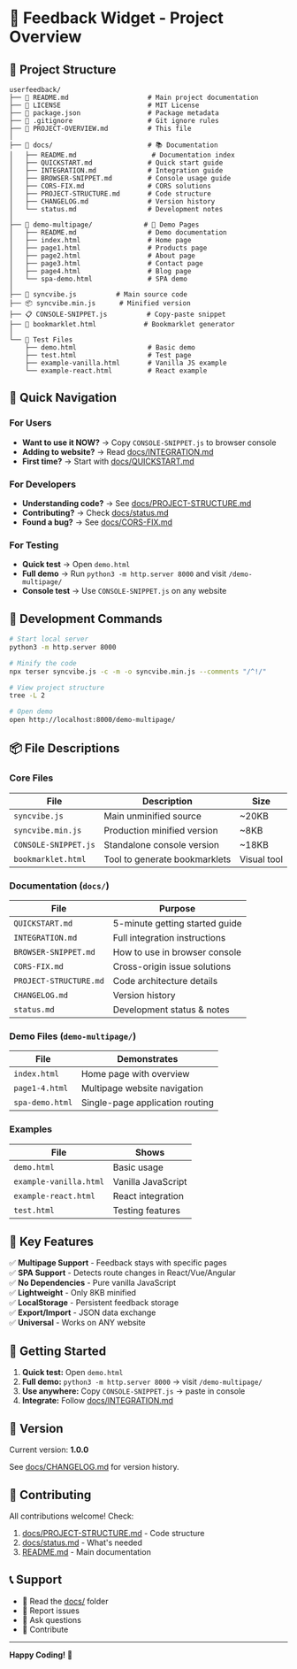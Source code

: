 # 📁 Feedback Widget - Project Overview

## 🎯 Project Structure

```
userfeedback/
├── 📄 README.md                    # Main project documentation
├── 📄 LICENSE                      # MIT License
├── 📄 package.json                 # Package metadata
├── 📄 .gitignore                   # Git ignore rules
├── 📄 PROJECT-OVERVIEW.md          # This file
│
├── 📂 docs/                        # 📚 Documentation
│   ├── README.md                   # Documentation index
│   ├── QUICKSTART.md              # Quick start guide
│   ├── INTEGRATION.md             # Integration guide
│   ├── BROWSER-SNIPPET.md         # Console usage guide
│   ├── CORS-FIX.md                # CORS solutions
│   ├── PROJECT-STRUCTURE.md       # Code structure
│   ├── CHANGELOG.md               # Version history
│   └── status.md                  # Development notes
│
├── 📂 demo-multipage/             # 🎨 Demo Pages
│   ├── README.md                  # Demo documentation
│   ├── index.html                 # Home page
│   ├── page1.html                 # Products page
│   ├── page2.html                 # About page
│   ├── page3.html                 # Contact page
│   ├── page4.html                 # Blog page
│   └── spa-demo.html              # SPA demo
│
├── 🎯 syncvibe.js          # Main source code
├── 📦 syncvibe.min.js      # Minified version
├── 📋 CONSOLE-SNIPPET.js          # Copy-paste snippet
├── 🔖 bookmarklet.html            # Bookmarklet generator
│
└── 🧪 Test Files
    ├── demo.html                  # Basic demo
    ├── test.html                  # Test page
    ├── example-vanilla.html       # Vanilla JS example
    └── example-react.html         # React example
```

## 🎯 Quick Navigation

### For Users
- **Want to use it NOW?** → Copy `CONSOLE-SNIPPET.js` to browser console
- **Adding to website?** → Read [docs/INTEGRATION.md](docs/INTEGRATION.md)
- **First time?** → Start with [docs/QUICKSTART.md](docs/QUICKSTART.md)

### For Developers
- **Understanding code?** → See [docs/PROJECT-STRUCTURE.md](docs/PROJECT-STRUCTURE.md)
- **Contributing?** → Check [docs/status.md](docs/status.md)
- **Found a bug?** → See [docs/CORS-FIX.md](docs/CORS-FIX.md)

### For Testing
- **Quick test** → Open `demo.html`
- **Full demo** → Run `python3 -m http.server 8000` and visit `/demo-multipage/`
- **Console test** → Use `CONSOLE-SNIPPET.js` on any website

## 🔧 Development Commands

```bash
# Start local server
python3 -m http.server 8000

# Minify the code
npx terser syncvibe.js -c -m -o syncvibe.min.js --comments "/^!/"

# View project structure
tree -L 2

# Open demo
open http://localhost:8000/demo-multipage/
```

## 📦 File Descriptions

### Core Files
| File | Description | Size |
|------|-------------|------|
| `syncvibe.js` | Main unminified source | ~20KB |
| `syncvibe.min.js` | Production minified version | ~8KB |
| `CONSOLE-SNIPPET.js` | Standalone console version | ~18KB |
| `bookmarklet.html` | Tool to generate bookmarklets | Visual tool |

### Documentation (`docs/`)
| File | Purpose |
|------|---------|
| `QUICKSTART.md` | 5-minute getting started guide |
| `INTEGRATION.md` | Full integration instructions |
| `BROWSER-SNIPPET.md` | How to use in browser console |
| `CORS-FIX.md` | Cross-origin issue solutions |
| `PROJECT-STRUCTURE.md` | Code architecture details |
| `CHANGELOG.md` | Version history |
| `status.md` | Development status & notes |

### Demo Files (`demo-multipage/`)
| File | Demonstrates |
|------|-------------|
| `index.html` | Home page with overview |
| `page1-4.html` | Multipage website navigation |
| `spa-demo.html` | Single-page application routing |

### Examples
| File | Shows |
|------|-------|
| `demo.html` | Basic usage |
| `example-vanilla.html` | Vanilla JavaScript |
| `example-react.html` | React integration |
| `test.html` | Testing features |

## 🎯 Key Features

✅ **Multipage Support** - Feedback stays with specific pages  
✅ **SPA Support** - Detects route changes in React/Vue/Angular  
✅ **No Dependencies** - Pure vanilla JavaScript  
✅ **Lightweight** - Only 8KB minified  
✅ **LocalStorage** - Persistent feedback storage  
✅ **Export/Import** - JSON data exchange  
✅ **Universal** - Works on ANY website  

## 🚀 Getting Started

1. **Quick test:** Open `demo.html`
2. **Full demo:** `python3 -m http.server 8000` → visit `/demo-multipage/`
3. **Use anywhere:** Copy `CONSOLE-SNIPPET.js` → paste in console
4. **Integrate:** Follow [docs/INTEGRATION.md](docs/INTEGRATION.md)

## 📝 Version

Current version: **1.0.0**

See [docs/CHANGELOG.md](docs/CHANGELOG.md) for version history.

## 🤝 Contributing

All contributions welcome! Check:
1. [docs/PROJECT-STRUCTURE.md](docs/PROJECT-STRUCTURE.md) - Code structure
2. [docs/status.md](docs/status.md) - What's needed
3. [README.md](README.md) - Main documentation

## 📞 Support

- 📖 Read the [docs/](docs/) folder
- 🐛 Report issues
- 💬 Ask questions
- 🤝 Contribute

---

**Happy Coding! 🚀**
